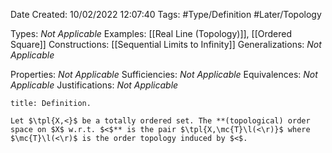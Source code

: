<div class="topSpace"></div>

Date Created: 10/02/2022 12:07:40
Tags: #Type/Definition #Later/Topology

Types: _Not Applicable_
Examples: [[Real Line (Topology)]], [[Ordered Square]]
Constructions: [[Sequential Limits to Infinity]]
Generalizations: _Not Applicable_

Properties: _Not Applicable_
Sufficiencies: _Not Applicable_
Equivalences: _Not Applicable_
Justifications: _Not Applicable_

``` ad-Definition
title: Definition.

Let $\tpl{X,<}$ be a totally ordered set. The **(topological) order space on $X$ w.r.t. $<$** is the pair $\tpl{X,\mc{T}\l(<\r)}$ where $\mc{T}\l(<\r)$ is the order topology induced by $<$.

```

